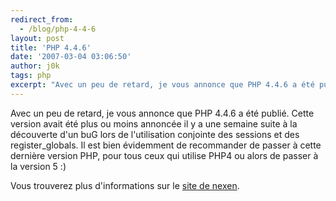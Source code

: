 ```yaml
---
redirect_from:
  - /blog/php-4-4-6
layout: post
title: 'PHP 4.4.6'
date: '2007-03-04 03:06:50'
author: j0k
tags: php
excerpt: "Avec un peu de retard, je vous annonce que PHP 4.4.6 a été publié.     \nCette version avait été plus ou moins annoncée il y a une semaine suite à la découverte d'un buG lors de l'utilisation conjointe des sessions et des register_globals.   Il est bien évidemment de recommander de passer à cette dernière version PHP, pour tous ceux qui utilise PHP4 ou      …"
---
```


Avec un peu de retard, je vous annonce que PHP 4.4.6 a été publié.
Cette version avait été plus ou moins annoncée il y a une semaine suite à la découverte d'un buG lors de l'utilisation conjointe des sessions et des register_globals.   Il est bien évidemment de recommander de passer à cette dernière version PHP, pour tous ceux qui utilise PHP4 ou alors de passer à la version 5 :)

Vous trouverez plus d'informations sur le [site de nexen](http://www.nexen.net/actualites/php/16611-php_4.4.6_est_publiee.php).
